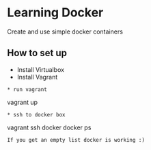 # Learning Docker 
Create and use simple docker containers

## How to set up
* Install Virtualbox 
* Install Vagrant
```
* run vagrant
```
vagrant up
```
* ssh to docker box
```
vagrant ssh docker
docker ps
```
If you get an empty list docker is working :)

